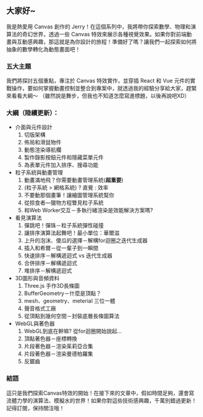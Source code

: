 ## 大家好~
我是熱愛用 Canvas 創作的 Jerry！在這個系列中，我將帶你探索數學、物理和演算法的奇幻世界，透過一些 Canvas 特效來展示各種視覺效果。如果你對前端動畫與互動感興趣，那這就是為你設計的旅程！準備好了嗎？讓我們一起探索如何將抽象的數學轉化為動態畫面吧！


### 五大主題
我們將探討五個重點，專注於 Canvas 特效實作，並穿插 React 和 Vue 元件的實戰操作，要如何掌握動畫控制並整合到專案中，就透過我的經驗分享給大家，趕緊來看看大綱～
（雖然說是舞步，但我也不知道怎麼寫進標題，以後再說吧XD）
### 大綱（陸續更新）：
* 介面與元件設計
    1. 切版架構
    2. 佈局和滑鼠物件
    3. 動態渲染導航欄
    4. 製作錄影按鈕元件和隱藏菜單元件
    5. 為表單元件加入排序、搜尋功能
* 粒子系統與動畫管理
    1. 動畫滿地飛？你需要動畫管理系統(**超重要**)
    2. (粒子系統 > 網格系統) ? 直覺 : 效率
    3. 不要動那個畫筆！讓繪圖管理系統幫你
    4. 從掠食者—獵物方程瞥見粒子系統
    5. 和Web Worker交互－多執行緒渲染是效能解決方案嗎? 
* 看見演算法
    1. 彈跳吧！彈珠－粒子系統彈性碰撞
    2. 讓排序演算法起舞吧！最小單位：華爾滋
    3. 上升的泡沫、傻瓜的選擇－解構for迴圈之迭代生成器
    4. 插入和希爾－從一輩子到一瞬間
    5. 快速排序－解構遞迴式 vs 迭代生成器
    6. 合併排序－解構遞迴式
    7. 堆排序－解構遞迴式
* 3D圖形與音頻資料
    1. Three.js 手作3D長條圖
    2. BufferGeometry－什麼是頂點？
    3. mesh、geometry、meterial 三位一體
    4. 聲音格式工廠
    5. 從頂點到幾何空間－封裝底層長條圖算法
* WebGL與著色器
    1. WebGL到底在幹嘛? 從for迴圈開始說起...
    2. 頂點著色器－座標轉換
    3. 片段著色器－渲染茱莉亞合集
    4. 片段著色器－渲染曼德柏羅集
    5. 反鋸齒

### 結語
這只是我們探索Canvas特效的開始！在接下來的文章中，假如時間足夠，還會寫流體力學的演算法、模擬水的世界！如果你對這些技術感興趣，千萬別錯過更新！記得訂閱，保持關注哦！